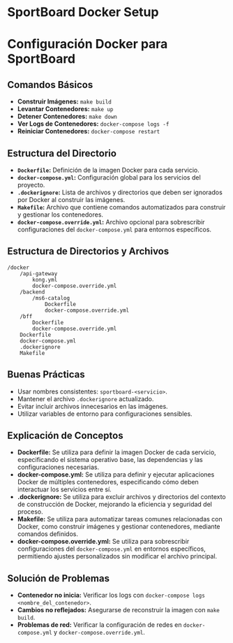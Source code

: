 # SportBoard Docker Setup

# Configuración Docker para SportBoard

## Comandos Básicos
- **Construir Imágenes:** `make build`
- **Levantar Contenedores:** `make up`
- **Detener Contenedores:** `make down`
- **Ver Logs de Contenedores:** `docker-compose logs -f`
- **Reiniciar Contenedores:** `docker-compose restart`

## Estructura del Directorio
- **`Dockerfile`:** Definición de la imagen Docker para cada servicio.
- **`docker-compose.yml`:** Configuración global para los servicios del proyecto.
- **`.dockerignore`:** Lista de archivos y directorios que deben ser ignorados por Docker al construir las imágenes.
- **`Makefile`:** Archivo que contiene comandos automatizados para construir y gestionar los contenedores.
- **`docker-compose.override.yml`:** Archivo opcional para sobrescribir configuraciones del `docker-compose.yml` para entornos específicos.

## Estructura de Directorios y Archivos
```
/docker
    /api-gateway
        kong.yml
        docker-compose.override.yml
    /backend
        /ms6-catalog
            Dockerfile
            docker-compose.override.yml
    /bff
        Dockerfile
        docker-compose.override.yml
    Dockerfile
    docker-compose.yml
    .dockerignore
    Makefile
```

## Buenas Prácticas
- Usar nombres consistentes: `sportboard-<servicio>`.
- Mantener el archivo `.dockerignore` actualizado.
- Evitar incluir archivos innecesarios en las imágenes.
- Utilizar variables de entorno para configuraciones sensibles.

## Explicación de Conceptos
- **Dockerfile:** Se utiliza para definir la imagen Docker de cada servicio, especificando el sistema operativo base, las dependencias y las configuraciones necesarias.
- **docker-compose.yml:** Se utiliza para definir y ejecutar aplicaciones Docker de múltiples contenedores, especificando cómo deben interactuar los servicios entre sí.
- **.dockerignore:** Se utiliza para excluir archivos y directorios del contexto de construcción de Docker, mejorando la eficiencia y seguridad del proceso.
- **Makefile:** Se utiliza para automatizar tareas comunes relacionadas con Docker, como construir imágenes y gestionar contenedores, mediante comandos definidos.
- **docker-compose.override.yml:** Se utiliza para sobrescribir configuraciones del `docker-compose.yml` en entornos específicos, permitiendo ajustes personalizados sin modificar el archivo principal.

## Solución de Problemas
- **Contenedor no inicia:** Verificar los logs con `docker-compose logs <nombre_del_contenedor>`.
- **Cambios no reflejados:** Asegurarse de reconstruir la imagen con `make build`.
- **Problemas de red:** Verificar la configuración de redes en `docker-compose.yml` y `docker-compose.override.yml`.

